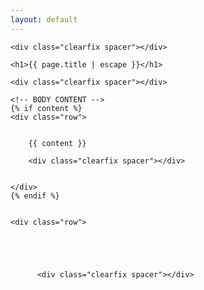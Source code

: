 ```yaml
---
layout: default
---
```


  <div class="container">

    <div class="clearfix spacer"></div>

    <h1>{{ page.title | escape }}</h1>

    <div class="clearfix spacer"></div>

    <!-- BODY CONTENT -->
    {% if content %}
    <div class="row">
      

        {{ content }}

        <div class="clearfix spacer"></div>

      
    </div>
    {% endif %}


    <div class="row">

      



          <div class="clearfix spacer"></div>



  </div><!-- END CONTAINER -->

  <div class="clearfix spacer"></div>
  <div class="clearfix spacer"></div>

